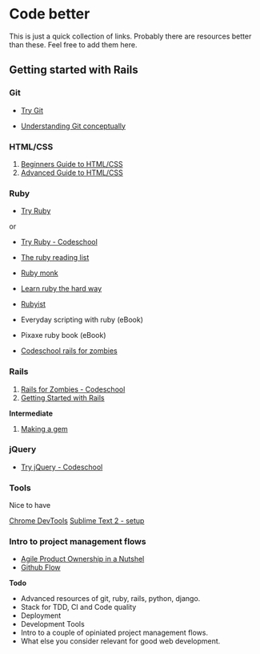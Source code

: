 # Code better

This is just a quick collection of links. Probably there are resources better than these. Feel free to add them here.

## Getting started with Rails

### Git

* [Try Git](http://www.codeschool.com/courses/try-git)

* [Understanding Git conceptually](http://www.sbf5.com/~cduan/technical/git/)

### HTML/CSS

1. [Beginners Guide to HTML/CSS](http://learn.shayhowe.com/)
2. [Advanced Guide to HTML/CSS](http://learn.shayhowe.com/advanced-html-css/)

### Ruby

* [Try Ruby](http://tryruby.org/)

or 

* [Try Ruby - Codeschool](http://www.codeschool.com/courses/try-ruby)

* [The ruby reading list](http://www.informit.com/articles/article.aspx?p=1759889&WT.mc_id=IT_NL_Content_2011_10_17)

* [Ruby monk](http://rubymonk.com/)

* [Learn ruby the hard way](http://ruby.learncodethehardway.org/)

* [Rubyist](http://rubyist.info/)

* Everyday scripting with ruby (eBook)

* Pixaxe ruby book (eBook)

* [Codeschool rails for zombies](http://railsforzombies.org/levels/2)

### Rails

1. [Rails for Zombies - Codeschool](http://www.codeschool.com/courses/rails-for-zombies-redux)
2. [Getting Started with Rails](http://guides.rubyonrails.org/getting_started.html)

**Intermediate**
1. [Making a gem](http://blog.teamtreehouse.com/how-to-build-a-ruby-gem-with-guest-sam-soffes)

### jQuery 

* [Try jQuery - Codeschool](http://www.codeschool.com/courses/try-jquery)

### Tools

Nice to have

[Chrome DevTools](http://www.codeschool.com/courses/discover-devtools)
[Sublime Text 2 - setup](http://blog.alexmaccaw.com/sublime-text)

### Intro to project management flows

* [Agile Product Ownership in a Nutshel](http://blog.crisp.se/2012/10/25/henrikkniberg/agile-product-ownership-in-a-nutshell)
* [Github Flow](http://scottchacon.com/2011/08/31/github-flow.html)

**Todo**
* Advanced resources of git, ruby, rails, python, django.
* Stack for TDD, CI and Code quality
* Deployment
* Development Tools
* Intro to a couple of opiniated project management flows.
* What else you consider relevant for good web development.
